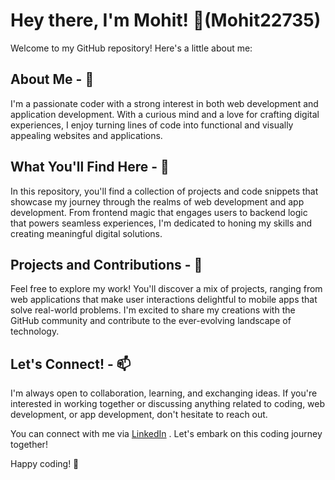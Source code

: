 
# Hey there, I'm Mohit! 👋(Mohit22735)

Welcome to my GitHub repository! Here's a little about me:

## About Me - 👀

I'm a passionate coder with a strong interest in both web development and application development.
With a curious mind and a love for crafting digital experiences, 
I enjoy turning lines of code into functional and visually appealing websites and applications.

## What You'll Find Here - 🌱

In this repository, 
you'll find a collection of projects and code snippets that showcase my journey through the realms of web development and app development.
From frontend magic that engages users to backend logic that powers seamless experiences, I'm dedicated to honing my skills and creating meaningful digital solutions.

## Projects and Contributions - 💞️

Feel free to explore my work! You'll discover a mix of projects, 
ranging from web applications that make user interactions delightful to mobile apps that solve real-world problems. 
I'm excited to share my creations with the GitHub community and contribute to the ever-evolving landscape of technology.

## Let's Connect! - 📫

I'm always open to collaboration, learning, and exchanging ideas.
If you're interested in working together or discussing anything related to coding, web development, or app development, don't hesitate to reach out.

You can connect with me via [LinkedIn](https://www.linkedin.com/in/mohit-kumar-shoundik) . Let's embark on this coding journey together!

Happy coding! 🚀

